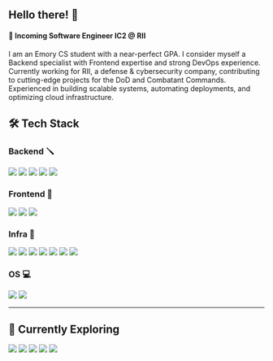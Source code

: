 ## Hello there! 👋  

#### 🎯 Incoming Software Engineer IC2 @ RII  

I am an Emory CS student with a near-perfect GPA. I consider myself a Backend specialist with Frontend expertise and strong DevOps experience. 
Currently working for RII, a defense & cybersecurity company, contributing to cutting-edge projects for the DoD and Combatant Commands. 
Experienced in building scalable systems, automating deployments, and optimizing cloud infrastructure.


## 🛠 Tech Stack  

### Backend 🪛  
<p>
  <img src="https://img.shields.io/badge/Spring Boot-6DB33F?style=for-the-badge&logo=Spring Boot&logoColor=white">
  <img src="https://img.shields.io/badge/Spring Security-6DB33F?style=for-the-badge&logo=Spring Security&logoColor=white">
  <img src="https://img.shields.io/badge/FastAPI-009688?style=for-the-badge&logo=FastAPI&logoColor=white">
  <img src="https://img.shields.io/badge/Express.js-000000?style=for-the-badge&logo=Express&logoColor=white">
  <img src="https://img.shields.io/badge/Node.js-339933?style=for-the-badge&logo=Node.js&logoColor=white">
</p>

### Frontend 🎨  
<p>
  <img src="https://img.shields.io/badge/React-61DAFB?style=for-the-badge&logo=React&logoColor=black">
  <img src="https://img.shields.io/badge/HTML5-E34F26?style=for-the-badge&logo=HTML5&logoColor=white">
  <img src="https://img.shields.io/badge/CSS3-1572B6?style=for-the-badge&logo=CSS3&logoColor=white">
</p>

### Infra 🧰  
<p>
  <img src="https://img.shields.io/badge/Docker-2496ED?style=for-the-badge&logo=Docker&logoColor=white">
  <img src="https://img.shields.io/badge/GitLab-FC6D26?style=for-the-badge&logo=GitLab&logoColor=white">
  <img src="https://img.shields.io/badge/GitHub Actions-2088FF?style=for-the-badge&logo=GitHub Actions&logoColor=white">
  <img src="https://img.shields.io/badge/Amazon AWS-232F3E?style=for-the-badge&logo=Amazon AWS&logoColor=white">
  <img src="https://img.shields.io/badge/Jenkins-D24939?style=for-the-badge&logo=Jenkins&logoColor=white">
  <img src="https://img.shields.io/badge/Ansible-EE0000?style=for-the-badge&logo=Ansible&logoColor=white">
  <img src="https://img.shields.io/badge/Google Cloud-4285F4?style=for-the-badge&logo=Google Cloud&logoColor=white">
</p>

### OS 💻  
<p>
  <img src="https://img.shields.io/badge/Ubuntu-E95420?style=for-the-badge&logo=Ubuntu&logoColor=white">
  <img src="https://img.shields.io/badge/CentOS-262577?style=for-the-badge&logo=CentOS&logoColor=white">
</p>

---

## 🚀 Currently Exploring  
<p>
  <img src="https://img.shields.io/badge/Docker-2496ED?style=for-the-badge&logo=Docker&logoColor=white">
  <img src="https://img.shields.io/badge/Kubernetes-326CE5?style=for-the-badge&logo=Kubernetes&logoColor=white">
  <img src="https://img.shields.io/badge/Amazon AWS-232F3E?style=for-the-badge&logo=Amazon AWS&logoColor=white">
  <img src="https://img.shields.io/badge/Rust-000000?style=for-the-badge&logo=Rust&logoColor=white">
  <img src="https://img.shields.io/badge/Terraform-7B42BC?style=for-the-badge&logo=Terraform&logoColor=white">
</p>

